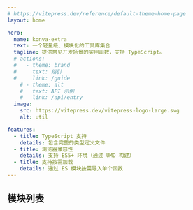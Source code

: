 ```yaml
---
# https://vitepress.dev/reference/default-theme-home-page
layout: home

hero:
  name: konva-extra
  text: 一个轻量级、模块化的工具库集合
  tagline: 提供常见开发场景的实用函数，支持 TypeScript。
  # actions:
  #   - theme: brand
  #     text: 指引
  #     link: /guide
    # - theme: alt
    #   text: API 示例
    #   link: /api/entry
  image:
    src: https://vitepress.dev/vitepress-logo-large.svg
    alt: util

features:
  - title: TypeScript 支持
    details: 包含完整的类型定义文件
  - title: 浏览器兼容性
    details: 支持 ES5+ 环境（通过 UMD 构建）
  - title: 支持按需加载
    details: 通过 ES 模块按需导入单个函数
---
```


## **模块列表**
